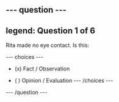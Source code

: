 --- question ---
---
legend: Question 1 of 6
---

Rita made no eye contact. Is this:

--- choices ---
- (x) Fact / Observation

- ( ) Opinion / Evaluation
--- /choices ---

--- /question ---
